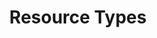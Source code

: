 ---
layout: doc-redirect-to-confluence
title: Resource Types
permalink: /docs/resource-types.html
href: https://softinstigate.atlassian.net/wiki/x/SoCM
---